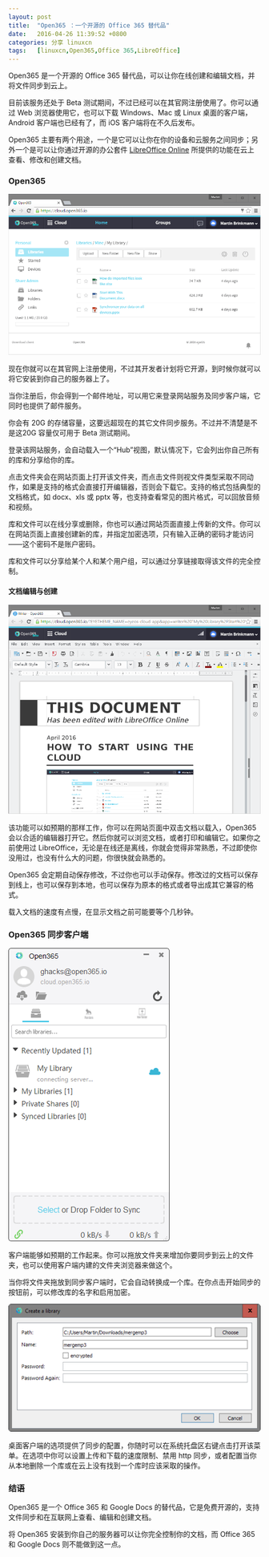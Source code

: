 ```yaml
---
layout: post
title:	"Open365 ：一个开源的 Office 365 替代品"
date:	2016-04-26 11:39:52 +0800 
categories:	分享 linuxcn 
tags:	[linuxcn,Open365,Office 365,LibreOffice]
---
```



Open365 是一个开源的 Office 365 替代品，可以让你在线创建和编辑文档，并将文件同步到云上。


目前该服务还处于 Beta 测试期间，不过已经可以在其官网注册使用了。你可以通过 Web 浏览器使用它，也可以下载 Windows、Mac 或 Linux 桌面的客户端，Android 客户端也已经有了，而 iOS 客户端将在不久后发布。


Open365 主要有两个用途，一个是它可以让你在你的设备和云服务之间同步；另外一个是可以让你通过开源的办公套件 [LibreOffice Online](http://www.ghacks.net/2015/12/17/code-libreoffice-online-with-owncloud-integration/) 所提供的功能在云上查看、修改和创建文档。


### Open365


![open365](/Asserts/Images/album/201604/26/113956wk99k0tmfrkg92r5.png)


现在你就可以在其官网上注册使用，不过其开发者计划将它开源，到时候你就可以将它安装到你自己的服务器上了。


当你注册后，你会得到一个邮件地址，可以用它来登录网站服务及同步客户端，它同时也提供了邮件服务。


你会有 20G 的存储容量，这要远超现在的其它文件同步服务。不过并不清楚是不是这20G 容量仅可用于 Beta 测试期间。


登录该网站服务，会自动载入一个“Hub”视图，默认情况下，它会列出你自己所有的库和分享给你的库。


点击文件夹会在网站页面上打开该文件夹，而点击文件则视文件类型采取不同动作，如果是支持的格式会直接打开编辑器，否则会下载它。支持的格式包括典型的文档格式，如 docx、xls 或 pptx 等，也支持查看常见的图片格式，可以回放音频和视频。


库和文件可以在线分享或删除，你也可以通过网站页面直接上传新的文件。你可以在网站页面上直接创建新的库，并指定加密选项，只有输入正确的密码才能访问——这个密码不是账户密码。


库和文件可以分享给某个人和某个用户组，可以通过分享链接取得该文件的完全控制。


#### **文档编辑与创建**


![open365 documents](/Asserts/Images/album/201604/26/113959x968629nyb8lb0h9.png)


该功能可以如预期的那样工作，你可以在网站页面中双击文档以载入，Open365 会以合适的编辑器打开它。然后你就可以浏览文档，或者打印和编辑它。如果你之前使用过 LibreOffice，无论是在线还是离线，你就会觉得非常熟悉，不过即使你没用过，也没有什么大的问题，你很快就会熟悉的。


Open365 会定期自动保存修改，不过你也可以手动保存。修改过的文档可以保存到线上，也可以保存到本地，也可以保存为原本的格式或者导出成其它兼容的格式。


载入文档的速度有点慢，在显示文档之前可能要等个几秒钟。


### Open365 同步客户端


![open365 sync](/Asserts/Images/album/201604/26/114001jab07x90z5bzazab.png)


客户端能够如预期的工作起来。你可以拖放文件夹来增加你要同步到云上的文件夹，也可以使用客户端内建的文件夹浏览器来做这个。


当你将文件夹拖放到同步客户端时，它会自动转换成一个库。在你点击开始同步的按钮前，可以修改库的名字和启用加密。


![open365 create](/Asserts/Images/album/201604/26/114002xb15yscz5b11patc.png)


桌面客户端的选项提供了同步的配置，你随时可以在系统托盘区右键点击打开该菜单。在选项中你可以设置上传和下载的速度限制、禁用 http 同步，或者配置当你从本地删除一个库或在云上没有找到一个库时应该采取的操作。 


### **结语**


Open365 是一个 Office 365 和 Google Docs 的替代品，它是免费开源的，支持文件同步和在互联网上查看、编辑和创建文档。


将 Open365 安装到你自己的服务器可以让你完全控制你的文档，而 Office 365 和 Google Docs 则不能做到这一点。
